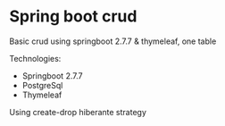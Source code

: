 # Spring boot crud

Basic crud using springboot 2.7.7 & thymeleaf, one table

Technologies:

* Springboot 2.7.7
* PostgreSql
* Thymeleaf

Using create-drop hiberante strategy